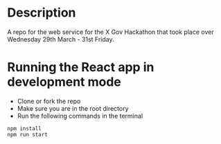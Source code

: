 # Description
A repo for the web service for the X Gov Hackathon that took place over Wednesday 29th March - 31st Friday.

# Running the React app in development mode
- Clone or fork the repo
- Make sure you are in the root directory
- Run the following commands in the terminal

```
npm install
npm run start
```
